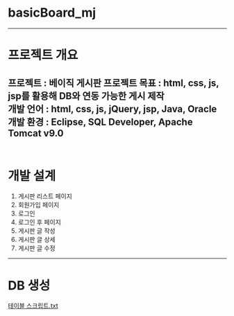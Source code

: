 # basicBoard_mj

-------------------------------------------------------------------------------------
# 프로젝트 개요

프로젝트 : 베이직 게시판 
프로젝트 목표 : html, css, js, jsp를 활용해 DB와 연동 가능한 게시 제작 <br>
개발 언어 : html, css, js, jQuery, jsp, Java, Oracle <br>
개발 환경 : Eclipse, SQL Developer, Apache Tomcat v9.0 <br>
<br>
-------------------------------------------------------------------------------------
# 개발 설계
1. 게시판 리스트 페이지
2. 회원가입 페이지
3. 로그인
4. 로그인 후 페이지
5. 게시판 글 작성
6. 게시판 글 상세
7. 게시판 글 수정
-------------------------------------------------------------------------------------
# DB 생성
[테이블 스크립트.txt](https://github.com/minjeong-j/basicBoard_mj/files/13656822/default.txt)
